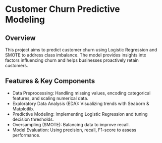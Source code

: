 # Customer Churn Predictive Modeling
## Overview
This project aims to predict customer churn using Logistic Regression and SMOTE to address class imbalance. The model provides insights into factors influencing churn and helps businesses proactively retain customers.    
## Features & Key Components
* Data Preprocessing: Handling missing values, encoding categorical features, and scaling numerical data.    
* Exploratory Data Analysis (EDA): Visualizing trends with Seaborn & Matplotlib.    
* Predictive Modeling: Implementing Logistic Regression and tuning decision thresholds.    
* Oversampling (SMOTE): Balancing data to improve recall.
* Model Evaluation: Using precision, recall, F1-score to assess performance.
